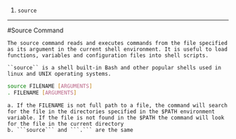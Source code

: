 1. ```source```
<hr>

#Source Command

	The source command reads and executes commands from the file specified as its argument in the current shell environment. It is useful to load functions, variables and configuration files into shell scripts. 

	``source`` is a shell built-in Bash and other popular shells used in linux and UNIX operating systems.

```bash
source FILENAME [ARGUMENTS]
. FILENAME [ARGUMENTS]
```
	a. If the FILENAME is not full path to a file, the command will search for the file in the directories specified in the $PATH environment variable. If the file is not found in the $PATH the command will look for the file in the current directory
	b. ```source``` and ```.``` are the same

